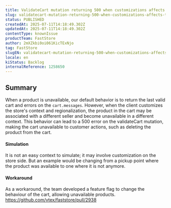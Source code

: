 ```yaml
---
title: ValidateCart mutation returning 500 when customizations affects the availability of the product
slug: validatecart-mutation-returning-500-when-customizations-affects-the-availability-of-the-product
status: PUBLISHED
createdAt: 2025-07-11T14:18:49.302Z
updatedAt: 2025-07-11T14:18:49.302Z
contentType: knownIssue
productTeam: FastStore
author: 2mXZkbi0oi061KicTExNjo
tag: FastStore
slugEN: validatecart-mutation-returning-500-when-customizations-affects-the-availability-of-the-product
locale: en
kiStatus: Backlog
internalReference: 1258650
---
```


## Summary


When a product is unavailable, our default behavior is to return the last valid cart and errors on the `cart.messages`. However, when the client customizes the store's context and regionalization, the product in the cart may be associated with a different seller and become unavailable in a different context. This behavior can lead to a 500 error on the validateCart mutation, making the cart unavailable to customer actions, such as deleting the product from the cart.


#### Simulation


It is not an easy context to simulate; it may involve customization on the store side.
But an example would be changing from a pickup point where the product was available to one where it is not anymore.


#### Workaround


As a workaround, the team developed a feature flag to change the behaviour of the cart, allowing unavailable products.
https://github.com/vtex/faststore/pull/2938



